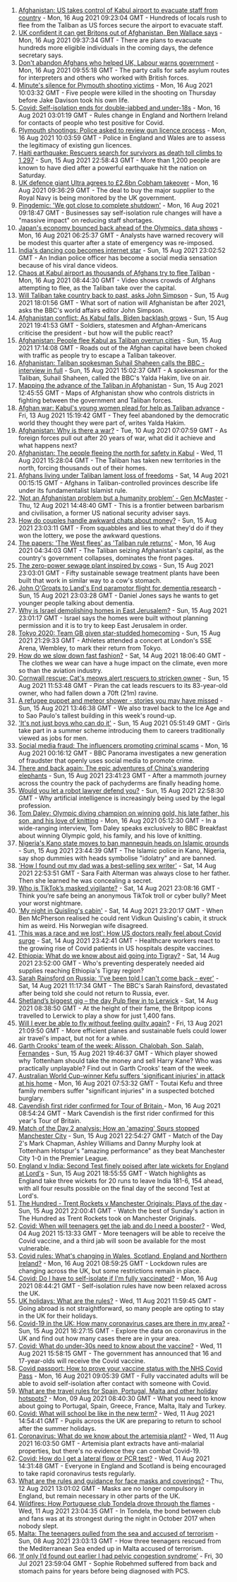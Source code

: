 1. [Afghanistan: US takes control of Kabul airport to evacuate staff from country](https://www.bbc.co.uk/news/world-asia-58227029) - Mon, 16 Aug 2021 09:23:04 GMT - Hundreds of locals rush to flee from the Taliban as US forces secure the airport to evacuate staff.
2. [UK confident it can get Britons out of Afghanistan, Ben Wallace says](https://www.bbc.co.uk/news/uk-58228190) - Mon, 16 Aug 2021 09:37:34 GMT - There are plans to evacuate hundreds more eligible individuals in the coming days, the defence secretary says.
3. [Don't abandon Afghans who helped UK, Labour warns government](https://www.bbc.co.uk/news/uk-politics-58229112) - Mon, 16 Aug 2021 09:55:18 GMT - The party calls for safe asylum routes for interpreters and others who worked with British forces.
4. [Minute's silence for Plymouth shooting victims](https://www.bbc.co.uk/news/uk-england-devon-58228401) - Mon, 16 Aug 2021 10:03:32 GMT - Five people were killed in the shooting on Thursday before Jake Davison took his own life.
5. [Covid: Self-isolation ends for double-jabbed and under-18s](https://www.bbc.co.uk/news/uk-58226678) - Mon, 16 Aug 2021 03:01:19 GMT - Rules change in England and Northern Ireland for contacts of people who test positive for Covid.
6. [Plymouth shootings: Police asked to review gun licence process](https://www.bbc.co.uk/news/uk-58226072) - Mon, 16 Aug 2021 10:03:59 GMT - Police in England and Wales are to assess the legitimacy of existing gun licences.
7. [Haiti earthquake: Rescuers search for survivors as death toll climbs to 1,297](https://www.bbc.co.uk/news/world-latin-america-58222888) - Sun, 15 Aug 2021 22:58:43 GMT - More than 1,200 people are known to have died after a powerful earthquake hit the nation on Saturday.
8. [UK defence giant Ultra agrees to £2.6bn Cobham takeover](https://www.bbc.co.uk/news/business-58228657) - Mon, 16 Aug 2021 09:36:29 GMT - The deal to buy the major supplier to the Royal Navy is being monitored by the UK government.
9. [Pingdemic: 'We got close to complete shutdown'](https://www.bbc.co.uk/news/business-58228466) - Mon, 16 Aug 2021 09:18:47 GMT - Businesses say self-isolation rule changes will have a "massive impact" on reducing staff shortages.
10. [Japan's economy bounced back ahead of the Olympics, data shows](https://www.bbc.co.uk/news/business-58227096) - Mon, 16 Aug 2021 06:25:37 GMT - Analysts have warned recovery will be modest this quarter after a state of emergency was re-imposed.
11. [India's dancing cop becomes internet star](https://www.bbc.co.uk/news/world-asia-india-58184026) - Sun, 15 Aug 2021 23:02:52 GMT - An Indian police officer has become a social media sensation because of his viral dance videos.
12. [Chaos at Kabul airport as thousands of Afghans try to flee Taliban](https://www.bbc.co.uk/news/world-asia-58226712) - Mon, 16 Aug 2021 08:44:30 GMT - Video shows crowds of Afghans attempting to flee, as the Taliban take over the capital.
13. [Will Taliban take country back to past, asks John Simpson](https://www.bbc.co.uk/news/world-58224559) - Sun, 15 Aug 2021 18:01:56 GMT - What sort of nation will Afghanistan be after 2021, asks the BBC's world affairs editor John Simpson.
14. [Afghanistan conflict: As Kabul falls, Biden backlash grows](https://www.bbc.co.uk/news/world-us-canada-58224399) - Sun, 15 Aug 2021 19:41:53 GMT - Soldiers, statesmen and Afghan-Americans criticise the president - but how will the public react?
15. [Afghanistan: People flee Kabul as Taliban overrun cities](https://www.bbc.co.uk/news/world-middle-east-58225187) - Sun, 15 Aug 2021 17:14:08 GMT - Roads out of the Afghan capital have been choked with traffic as people try to escape a Taliban takeover.
16. [Afghanistan: Taliban spokesman Suhail Shaheen calls the BBC - interview in full](https://www.bbc.co.uk/news/world-asia-58223530) - Sun, 15 Aug 2021 15:02:37 GMT - A spokesman for the Taliban, Suhail Shaheen, called the BBC's Yalda Hakim, live on air.
17. [Mapping the advance of the Taliban in Afghanistan](https://www.bbc.co.uk/news/world-asia-57933979) - Sun, 15 Aug 2021 12:45:55 GMT - Maps of Afghanistan show who controls districts in fighting between the government and Taliban forces.
18. [Afghan war: Kabul's young women plead for help as Taliban advance](https://www.bbc.co.uk/news/world-asia-58205062) - Fri, 13 Aug 2021 15:19:42 GMT - They feel abandoned by the democratic world they thought they were part of, writes Yalda Hakim.
19. [Afghanistan: Why is there a war?](https://www.bbc.co.uk/news/world-asia-49192495) - Tue, 10 Aug 2021 07:07:59 GMT - As foreign forces pull out after 20 years of war, what did it achieve and what happens next?
20. [Afghanistan: The people fleeing the north for safety in Kabul](https://www.bbc.co.uk/news/world-asia-58170433) - Wed, 11 Aug 2021 15:28:04 GMT - The Taliban has taken new territories in the north, forcing thousands out of their homes.
21. [Afghans living under Taliban lament loss of freedoms](https://www.bbc.co.uk/news/world-asia-58191440) - Sat, 14 Aug 2021 00:15:15 GMT - Afghans in Taliban-controlled provinces describe life under its fundamentalist Islamist rule.
22. [‘Not an Afghanistan problem but a humanity problem’ - Gen McMaster](https://www.bbc.co.uk/news/world-asia-58191964) - Thu, 12 Aug 2021 14:48:40 GMT - This is a frontier between barbarism and civilisation, a former US national security adviser says.
23. [How do couples handle awkward chats about money?](https://www.bbc.co.uk/news/business-58176219) - Sun, 15 Aug 2021 23:03:11 GMT - From squabbles and lies to what they'd do if they won the lottery, we pose the awkward questions.
24. [The papers: 'The West flees' as 'Taliban rule returns'](https://www.bbc.co.uk/news/blogs-the-papers-58226312) - Mon, 16 Aug 2021 04:34:03 GMT - The Taliban seizing Afghanistan's capital, as the country's government collapses, dominates the front pages.
25. [The zero-power sewage plant inspired by cows](https://www.bbc.co.uk/news/science-environment-58017501) - Sun, 15 Aug 2021 23:03:01 GMT - Fifty sustainable sewage treatment plants have been built that work in similar way to a cow's stomach.
26. [John O'Groats to Land's End paramotor flight for dementia research](https://www.bbc.co.uk/news/uk-england-norfolk-58220591) - Sun, 15 Aug 2021 23:03:28 GMT - Daniel Jones says he wants to get younger people talking about dementia.
27. [Why is Israel demolishing homes in East Jerusalem?](https://www.bbc.co.uk/news/world-middle-east-58201218) - Sun, 15 Aug 2021 23:01:17 GMT - Israel says the homes were built without planning permission and it is to try to keep East Jerusalem in order.
28. [Tokyo 2020: Team GB given star-studded homecoming](https://www.bbc.co.uk/news/uk-58226232) - Sun, 15 Aug 2021 21:29:33 GMT - Athletes attended a concert at London's SSE Arena, Wembley, to mark their return from Tokyo.
29. [How do we slow down fast fashion?](https://www.bbc.co.uk/news/uk-scotland-58216479) - Sat, 14 Aug 2021 18:06:40 GMT - The clothes we wear can have a huge impact on the climate, even more so than the aviation industry.
30. [Cornwall rescue: Cat's meows alert rescuers to stricken owner](https://www.bbc.co.uk/news/uk-england-cornwall-58217476) - Sun, 15 Aug 2021 11:53:48 GMT - Piran the cat leads rescuers to its 83-year-old owner, who had fallen down a 70ft (21m) ravine.
31. [A refugee puppet and meteor shower - stories you may have missed](https://www.bbc.co.uk/news/world-58207989) - Sun, 15 Aug 2021 13:46:38 GMT - We also travel back to the Ice Age and to Sao Paulo's tallest building in this week's round-up.
32. ['It's not just boys who can do it'](https://www.bbc.co.uk/news/uk-northern-ireland-58201588) - Sun, 15 Aug 2021 05:51:49 GMT - Girls take part in a summer scheme introducing them to careers traditionally viewed as jobs for men.
33. [Social media fraud: The influencers promoting criminal scams](https://www.bbc.co.uk/news/uk-58223499) - Mon, 16 Aug 2021 00:16:12 GMT - BBC Panorama investigates a new generation of fraudster that openly uses social media to promote crime.
34. [There and back again: The epic adventures of China's wandering elephants](https://www.bbc.co.uk/news/world-asia-china-58196663) - Sun, 15 Aug 2021 23:41:23 GMT - After a mammoth journey across the country the pack of pachyderms are finally heading home.
35. [Would you let a robot lawyer defend you?](https://www.bbc.co.uk/news/business-58158820) - Sun, 15 Aug 2021 22:58:30 GMT - Why artificial intelligence is increasingly being used by the legal profession.
36. [Tom Daley: Olympic diving champion on winning gold, his late father, his son, and his love of knitting](https://www.bbc.co.uk/sport/diving/58218136) - Mon, 16 Aug 2021 05:12:30 GMT - In a wide-ranging interview, Tom Daley speaks exclusively to BBC Breakfast about winning Olympic gold, his family, and his love of knitting.
37. [Nigeria's Kano state moves to ban mannequin heads on Islamic grounds](https://www.bbc.co.uk/news/world-africa-58175709) - Sun, 15 Aug 2021 23:44:39 GMT - The Islamic police in Kano, Nigeria, say shop dummies with heads symbolise "idolatry" and are banned.
38. ['How I found out my dad was a best-selling sex writer'](https://www.bbc.co.uk/news/stories-58171940) - Sat, 14 Aug 2021 22:53:51 GMT - Sara Faith Alterman was always close to her father. Then she learned he was concealing a secret.
39. [Who is TikTok’s masked vigilante?](https://www.bbc.co.uk/news/blogs-trending-58195065) - Sat, 14 Aug 2021 23:08:16 GMT - Think you’re safe being an anonymous TikTok troll or cyber bully? Meet your worst nightmare.
40. ['My night in Quisling's cabin'](https://www.bbc.co.uk/news/stories-58208551) - Sat, 14 Aug 2021 23:20:17 GMT - When Ben McPherson realised he could rent Vidkun Quisling's cabin, it struck him as weird. His Norwegian wife disagreed.
41. ['This was a race and we lost': How US doctors really feel about Covid surge](https://www.bbc.co.uk/news/world-us-canada-58208721) - Sat, 14 Aug 2021 23:42:41 GMT - Healthcare workers react to the growing rise of Covid patients in US hospitals despite vaccines.
42. [Ethiopia: What do we know about aid going into Tigray?](https://www.bbc.co.uk/news/58189049) - Sat, 14 Aug 2021 23:52:00 GMT - Who's preventing desperately needed aid supplies reaching Ethiopia's Tigray region?
43. [Sarah Rainsford on Russia: 'I've been told I can't come back - ever'](https://www.bbc.co.uk/news/world-europe-58213845) - Sat, 14 Aug 2021 11:17:34 GMT - The BBC's Sarah Rainsford, devastated after being told she could not return to Russia, ever.
44. [Shetland’s biggest gig – the day Pulp flew in to Lerwick](https://www.bbc.co.uk/news/uk-scotland-north-east-orkney-shetland-57599869) - Sat, 14 Aug 2021 08:38:50 GMT - At the height of their fame, the Britpop icons travelled to Lerwick to play a show for just 1,400 fans.
45. [Will I ever be able to fly without feeling guilty again?](https://www.bbc.co.uk/news/business-57917193) - Fri, 13 Aug 2021 21:09:50 GMT - More efficient planes and sustainable fuels could lower air travel's impact, but not for a while.
46. [Garth Crooks' team of the week: Alisson, Chalobah, Son, Salah, Fernandes](https://www.bbc.co.uk/sport/football/58224395) - Sun, 15 Aug 2021 19:46:37 GMT - Which player showed why Tottenham should take the money and sell Harry Kane? Who was practically unplayable? Find out in Garth Crooks' team of the week.
47. [Australian World Cup-winner Kefu suffers 'significant injuries' in attack at his home](https://www.bbc.co.uk/news/world-australia-58227126) - Mon, 16 Aug 2021 07:53:32 GMT - Toutai Kefu and three family members suffer "significant injuries" in a suspected botched burglary.
48. [Cavendish first rider confirmed for Tour of Britain  ](https://www.bbc.co.uk/sport/cycling/58229133) - Mon, 16 Aug 2021 08:54:24 GMT - Mark Cavendish is the first rider confirmed for this year's Tour of Britain.
49. [Match of the Day 2 analysis: How an 'amazing' Spurs stopped Manchester City](https://www.bbc.co.uk/sport/av/football/58226572) - Sun, 15 Aug 2021 22:54:27 GMT - Match of the Day 2's Mark Chapman, Ashley Williams and Danny Murphy look at Tottenham Hotspur's "amazing performance" as they beat Manchester City 1-0 in the Premier League.
50. [England v India: Second Test finely poised after late wickets for England at Lord's](https://www.bbc.co.uk/sport/av/cricket/58217462) - Sun, 15 Aug 2021 18:55:55 GMT - Watch highlights as England take three wickets for 20 runs to leave India 181-6, 154 ahead, with all four results possible on the final day of the second Test at Lord's.
51. [The Hundred - Trent Rockets v Manchester Originals: Plays of the day](https://www.bbc.co.uk/sport/av/cricket/58226452) - Sun, 15 Aug 2021 22:00:41 GMT - Watch the best of Sunday's action in The Hundred as Trent Rockets took on Manchester Originals.
52. [Covid: When will teenagers get the jab and do I need a booster?](https://www.bbc.co.uk/news/health-55045639) - Wed, 04 Aug 2021 15:13:33 GMT - More teenagers will be able to receive the Covid vaccine, and a third jab will soon be available for the most vulnerable.
53. [Covid rules: What's changing in Wales, Scotland, England and Northern Ireland?](https://www.bbc.co.uk/news/explainers-52530518) - Mon, 16 Aug 2021 08:59:25 GMT - Lockdown rules are changing across the UK, but some restrictions remain in place.
54. [Covid: Do I have to self-isolate if I'm fully vaccinated?](https://www.bbc.co.uk/news/explainers-54239922) - Mon, 16 Aug 2021 08:44:21 GMT - Self-isolation rules have now been relaxed across the UK.
55. [UK holidays: What are the rules?](https://www.bbc.co.uk/news/explainers-52646738) - Wed, 11 Aug 2021 11:59:45 GMT - Going abroad is not straightforward, so many people are opting to stay in the UK for their holidays.
56. [Covid-19 in the UK: How many coronavirus cases are there in my area?](https://www.bbc.co.uk/news/uk-51768274) - Sun, 15 Aug 2021 16:27:15 GMT - Explore the data on coronavirus in the UK and find out how many cases there are in your area.
57. [Covid: What do under-30s need to know about the vaccine?](https://www.bbc.co.uk/news/health-57273875) - Wed, 11 Aug 2021 15:58:15 GMT - The government has announced that 16 and 17-year-olds will receive the Covid vaccine.
58. [Covid passport: How to prove your vaccine status with the NHS Covid Pass](https://www.bbc.co.uk/news/explainers-55718553) - Mon, 16 Aug 2021 09:05:39 GMT - Fully vaccinated adults will be able to avoid self-isolation after contact with someone with Covid.
59. [What are the travel rules for Spain, Portugal, Malta and other holiday hotspots?](https://www.bbc.co.uk/news/explainers-56997931) - Mon, 09 Aug 2021 08:40:30 GMT - What you need to know about going to Portugal, Spain, Greece, France, Malta, Italy and Turkey.
60. [Covid: What will school be like in the new term?](https://www.bbc.co.uk/news/education-51643556) - Wed, 11 Aug 2021 14:54:41 GMT - Pupils across the UK are preparing to return to school after the summer holidays.
61. [Coronavirus: What do we know about the artemisia plant?](https://www.bbc.co.uk/news/world-africa-53484298) - Wed, 11 Aug 2021 16:03:50 GMT - Artemisia plant extracts have anti-malarial properties, but there's no evidence they can combat Covid-19.
62. [Covid: How do I get a lateral flow or PCR test?](https://www.bbc.co.uk/news/health-51943612) - Wed, 11 Aug 2021 14:31:48 GMT - Everyone in England and Scotland is being encouraged to take rapid coronavirus tests regularly.
63. [What are the rules and guidance for face masks and coverings?](https://www.bbc.co.uk/news/health-51205344) - Thu, 12 Aug 2021 13:01:02 GMT - Masks are no longer compulsory in England, but remain necessary in other parts of the UK.
64. [Wildfires: How Portuguese club Tondela drove through the flames](https://www.bbc.co.uk/sport/football/58101546) - Wed, 11 Aug 2021 23:04:35 GMT - In Tondela, the bond between club and fans was at its strongest during the night in October 2017 when nobody slept.
65. [Malta: The teenagers pulled from the sea and accused of terrorism](https://www.bbc.co.uk/news/world-57988934) - Sun, 08 Aug 2021 23:03:13 GMT - How three teenagers rescued from the Mediterranean Sea ended up in Malta accused of terrorism.
66. [‘If only I’d found out earlier I had pelvic congestion syndrome’](https://www.bbc.co.uk/news/stories-58030699) - Fri, 30 Jul 2021 23:59:04 GMT - Sophie Robehmed suffered from back and stomach pains for years before being diagnosed with PCS.
